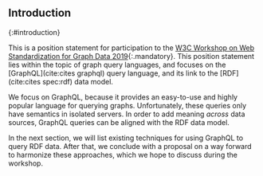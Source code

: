 ## Introduction
{:#introduction}

This is a position statement for participation to the
[W3C Workshop on Web Standardization for Graph Data 2019](https://www.w3.org/Data/events/data-ws-2019/){:.mandatory}.
This position statement lies within the topic of graph query languages,
and focuses on the [GraphQL](cite:cites graphql) query language, and its link to the [RDF](cite:cites spec:rdf) data model.

We focus on GraphQL, because it provides an easy-to-use and highly popular language for querying graphs.
Unfortunately, these queries only have semantics in isolated servers.
In order to add meaning _across_ data sources, GraphQL queries can be aligned with the RDF data model.

In the next section, we will list existing techniques for using GraphQL to query RDF data.
After that, we conclude with a proposal on a way forward to harmonize these approaches,
which we hope to discuss during the workshop.
